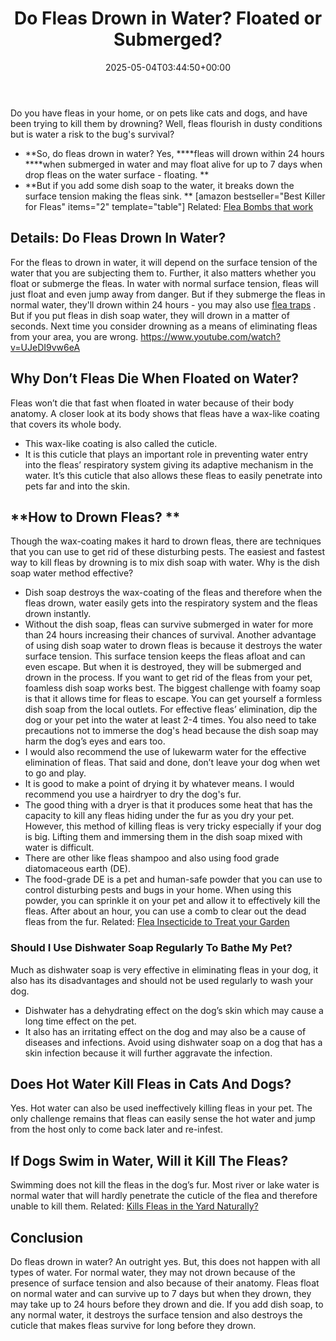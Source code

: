 ﻿---
layout: post
title: Do Fleas Drown in Water? Floated or Submerged?
date: '2025-05-04T03:44:50+00:00'
categories:
- Fleas
- Guide
tags: []
slug: /do-fleas-drown-in-water/
lastmod: 2025-05-07T12:21:26+03:00
---

Do you have fleas in your home, or on pets like cats and dogs, and have been trying to kill them by drowning? Well, fleas flourish in dusty conditions but is water a risk to the bug's survival?
- **So, do fleas drown in water? Yes, ****fleas will drown within 24 hours ****when submerged in water and may float alive for up to 7 days when drop fleas on the water surface - floating. **
- **But if you add some dish soap to the water, it breaks down the surface tension making the fleas sink. **
[amazon bestseller="Best Killer for Fleas" items="2" template="table"]
Related:
[Flea Bombs that work](https://pestpolicy.com/best-fogger-for-fleas/)
## Details: Do Fleas Drown In Water?
For the fleas to drown in water, it will depend on the surface tension of the water that you are subjecting them to. Further, it also matters whether you float or submerge the fleas.
In water with normal surface tension, fleas will just float and even jump away from danger. But if they submerge the fleas in normal water, they'll drown within 24 hours - you may also use
[flea traps](https://pestpolicy.com/best-flea-trap/)
.
But if you put fleas in dish soap water, they will drown in a matter of seconds. Next time you consider drowning as a means of eliminating fleas from your area, you are wrong.
https://www.youtube.com/watch?v=UJeDI9vw6eA
## **Why Don’t Fleas Die When Floated on Water?**
Fleas won’t die that fast when floated in water because of their body anatomy. A closer look at its body shows that fleas have a wax-like coating that covers its whole body.
- This wax-like coating is also called the cuticle.
- It is this cuticle that plays an important role in preventing water entry into the fleas’ respiratory system giving its adaptive mechanism in the water.
It’s this cuticle that also allows these fleas to easily penetrate into pets far and into the skin.
## **How to Drown Fleas? **
Though the wax-coating makes it hard to drown fleas, there are techniques that you can use to get rid of these disturbing pests.
The easiest and fastest way to kill fleas by drowning is to mix dish soap with water. Why is the dish soap water method effective?
- Dish soap destroys the wax-coating of the fleas and therefore when the fleas drown, water easily gets into the respiratory system and the fleas drown instantly.
- Without the dish soap, fleas can survive submerged in water for more than 24 hours increasing their chances of survival.
Another advantage of using dish soap water to drown fleas is because it destroys the water surface tension. This surface tension keeps the fleas afloat and can even escape. But when it is destroyed, they will be submerged and drown in the process.
If you want to get rid of the fleas from your pet, foamless dish soap works best. The biggest challenge with foamy soap is that it allows time for fleas to escape. You can get yourself a formless dish soap from the local outlets.
For effective fleas’ elimination, dip the dog or your pet into the water at least 2-4 times. You also need to take precautions not to immerse the dog's head because the dish soap may harm the dog’s eyes and ears too.
- I would also recommend the use of lukewarm water for the effective elimination of fleas. That said and done, don’t leave your dog when wet to go and play.
- It is good to make a point of drying it by whatever means. I would recommend you use a hairdryer to dry the dog's fur.
- The good thing with a dryer is that it produces some heat that has the capacity to kill any fleas hiding under the fur as you dry your pet.
However, this method of killing fleas is very tricky especially if your dog is big. Lifting them and immersing them in the dish soap mixed with water is difficult.
- There are other like fleas shampoo and also using food grade diatomaceous earth (DE).
- The food-grade DE is a pet and human-safe powder that you can use to control disturbing pests and bugs in your home.
When using this powder, you can sprinkle it on your pet and allow it to effectively kill the fleas. After about an hour, you can use a comb to clear out the dead fleas from the fur.
Related:
[Flea Insecticide to Treat your Garden](https://pestpolicy.com/best-flea-spray-for-yard/)
### **Should I Use Dishwater Soap Regularly To Bathe My Pet?**
Much as dishwater soap is very effective in eliminating fleas in your dog, it also has its disadvantages and should not be used regularly to wash your dog.
- Dishwater has a dehydrating effect on the dog’s skin which may cause a long time effect on the pet.
- It also has an irritating effect on the dog and may also be a cause of diseases and infections.
Avoid using dishwater soap on a dog that has a skin infection because it will further aggravate the infection.
## **Does Hot Water Kill Fleas in Cats And Dogs?**
Yes. Hot water can also be used ineffectively killing fleas in your pet.
The only challenge remains that fleas can easily sense the hot water and jump from the host only to come back later and re-infest.
## **If Dogs Swim in Water, Will it Kill The Fleas?**
Swimming does not kill the fleas in the dog’s fur.
Most river or lake water is normal water that will hardly penetrate the cuticle of the flea and therefore unable to kill them.
Related:
[Kills Fleas in the Yard Naturally?](https://pestpolicy.com/what-kills-fleas-in-the-yard-naturally/)
## Conclusion
Do fleas drown in water? An outright yes. But, this does not happen with all types of water. For normal water, they may not drown because of the presence of surface tension and also because of their anatomy.
Fleas float on normal water and can survive up to 7 days but when they drown, they may take up to 24 hours before they drown and die.
If you add dish soap, to any normal water, it destroys the surface tension and also destroys the cuticle that makes fleas survive for long before they drown.
